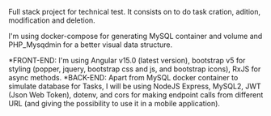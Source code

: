Full stack project for technical test.
It consists on to do task cration, adition, modification and deletion.


I'm using docker-compose for generating MySQL container and volume and PHP_Mysqdmin for a better visual data structure.

*FRONT-END: I'm using Angular v15.0 (latest version), bootstrap v5 for styling (popper, jquery, bootstrap css and js, and bootstrap icons), RxJS for async methods.
*BACK-END: Apart from MySQL docker container to simulate database for Tasks, I will be using NodeJS Express, MySQL2, JWT (Json Web Token), dotenv, and cors for making endpoint calls from different URL (and giving the possibility to use it in a mobile application).

